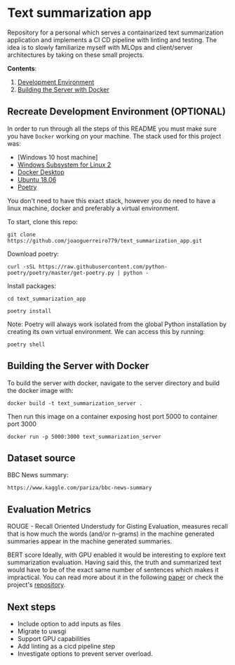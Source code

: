 # Text summarization app
Repository for a personal which serves a containarized text summarization application and implements a CI CD pipeline with linting and testing. The idea is to slowly familiarize myself with MLOps and client/server architectures by taking on these small projects.

**Contents**:
1. [Development Environment](#development-environment)
2. [Building the Server with Docker](#building-the-server-with-docker)

## **Recreate Development Environment (OPTIONAL)**

In order to run through all the steps of this README you must make sure you have `Docker` working on your machine. 
The stack used for this project was:
 - [Windows 10 host machine]
 - [Windows Subsystem for Linux 2](https://docs.microsoft.com/en-us/windows/wsl/install)
 - [Docker Desktop](https://www.docker.com/products/docker-desktop)
 - [Ubuntu 18.06](https://www.microsoft.com/store/productId/9N9TNGVNDL3Q)
 - [Poetry](https://python-poetry.org/)


You don't need to have this exact stack, however you do need to have a linux machine, docker and preferably a virtual environment.

To start, clone this repo:

`git clone https://github.com/joaoguerreiro779/text_summarization_app.git`

Download poetry:

`curl -sSL https://raw.githubusercontent.com/python-poetry/poetry/master/get-poetry.py | python -`

Install packages:

`cd text_summarization_app`

`poetry install`

Note: Poetry will always work isolated from the global Python installation by creating its own virtual environment. We can access this by running:

`poetry shell`

## **Building the Server with Docker**

To build the server with docker, navigate to the server directory and build the docker image with:

`docker build -t text_summarization_server .`

Then run this image on a container exposing host port 5000 to container port 3000

`docker run -p 5000:3000 text_summarization_server`

## **Dataset source**

BBC News summary:

`https://www.kaggle.com/pariza/bbc-news-summary`

## **Evaluation Metrics**

ROUGE - Recall Oriented Understudy for Gisting Evaluation, measures recall that is how much the words (and/or n-grams) in the machine generated summaries appear in the machine generated summaries.

BERT score
Ideally, with GPU enabled it would be interesting to explore  text summarization evaluation. Having said this, the truth and summarized text would have to be of the exact same number of sentences which makes it impractical. You can read more about it in the following [paper](https://arxiv.org/pdf/1904.09675.pdf)
 or check the project's [repository](https://github.com/Tiiiger/bert_score).

## **Next steps**

- Include option to add inputs as files
- Migrate to uwsgi
- Support GPU capabilities
- Add linting as a cicd pipeline step
- Investigate options to prevent server overload.
